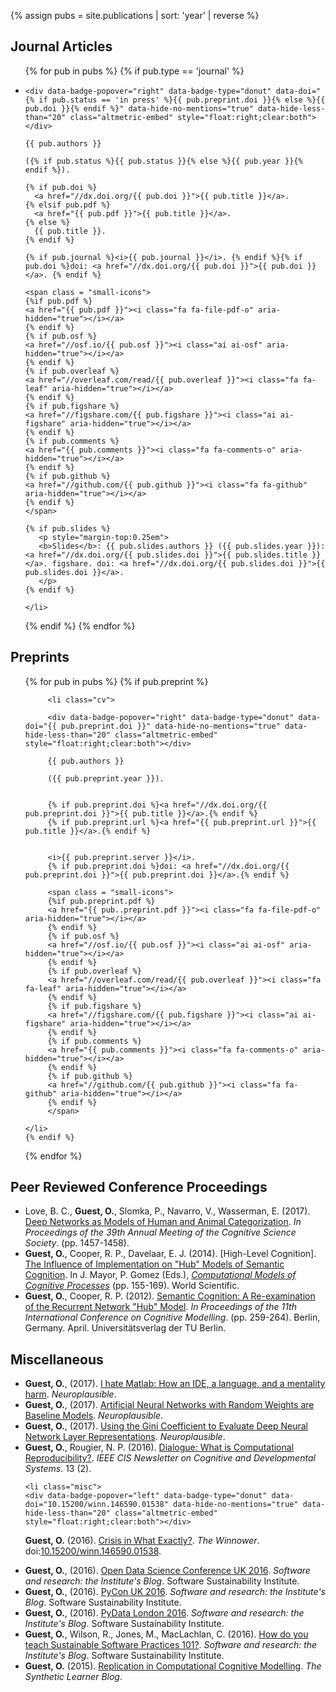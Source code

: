 {% assign pubs = site.publications | sort: 'year' | reverse %}
<h2>Journal Articles</h2>
<ul class="cv">
 
  {% for pub in pubs %}
  {% if pub.type == 'journal' %}
    <li class="cv">

    <div data-badge-popover="right" data-badge-type="donut" data-doi="{% if pub.status == 'in press' %}{{ pub.preprint.doi }}{% else %}{{ pub.doi }}{% endif %}" data-hide-no-mentions="true" data-hide-less-than="20" class="altmetric-embed" style="float:right;clear:both"></div>

    {{ pub.authors }} 
    
    ({% if pub.status %}{{ pub.status }}{% else %}{{ pub.year }}{% endif %}). 
    
    {% if pub.doi %}
      <a href="//dx.doi.org/{{ pub.doi }}">{{ pub.title }}</a>.
    {% elsif pub.pdf %}
      <a href="{{ pub.pdf }}">{{ pub.title }}</a>.
    {% else %}
      {{ pub.title }}.
    {% endif %}
    
    {% if pub.journal %}<i>{{ pub.journal }}</i>. {% endif %}{% if pub.doi %}doi: <a href="//dx.doi.org/{{ pub.doi }}">{{ pub.doi }}</a>. {% endif %}
    
    <span class = "small-icons">
    {%if pub.pdf %}
    <a href="{{ pub.pdf }}"><i class="fa fa-file-pdf-o" aria-hidden="true"></i></a>
    {% endif %}
    {% if pub.osf %}
    <a href="//osf.io/{{ pub.osf }}"><i class="ai ai-osf" aria-hidden="true"></i></a>
    {% endif %}
    {% if pub.overleaf %}
    <a href="//overleaf.com/read/{{ pub.overleaf }}"><i class="fa fa-leaf" aria-hidden="true"></i></a>
    {% endif %}
    {% if pub.figshare %}
    <a href="//figshare.com/{{ pub.figshare }}"><i class="ai ai-figshare" aria-hidden="true"></i></a>
    {% endif %}
    {% if pub.comments %}
    <a href="{{ pub.comments }}"><i class="fa fa-comments-o" aria-hidden="true"></i></a>
    {% endif %}
    {% if pub.github %}
    <a href="//github.com/{{ pub.github }}"><i class="fa fa-github" aria-hidden="true"></i></a>
    {% endif %}
    </span>
    
    {% if pub.slides %}
       <p style="margin-top:0.25em">
       <b>Slides</b>: {{ pub.slides.authors }} ({{ pub.slides.year }}): <a href="//dx.doi.org/{{ pub.slides.doi }}">{{ pub.slides.title }}</a>. figshare. doi: <a href="//dx.doi.org/{{ pub.slides.doi }}">{{ pub.slides.doi }}</a>.
       </p>
    {% endif %}
    
<!--     {% if pub.preprint %}
       <p style="margin-top:0.5em">
       Preprint: <a href="//dx.doi.org/{{ pub.preprint.doi }}">bioRxiv 071076</a>. 
       doi: <a href="//dx.doi.org/{{ pub.preprint.doi }}">{{ pub.preprint.doi }}</a>. 
       <a href="{{ pub.preprint.pdf }}"><i class="fa fa-file-pdf-o" aria-hidden="true"></i></a>
       </p>
    {% endif %} -->
    
    
    
    </li>
   {% endif %}
  {% endfor %}

</ul>

<h2>Preprints</h2>
<ul class="cv">
 
  {% for pub in pubs %}
      {% if pub.preprint %}

         <li class="cv">

         <div data-badge-popover="right" data-badge-type="donut" data-doi="{{ pub.preprint.doi }}" data-hide-no-mentions="true" data-hide-less-than="20" class="altmetric-embed" style="float:right;clear:both"></div>

         {{ pub.authors }} 

         ({{ pub.preprint.year }}). 

         
         {% if pub.preprint.doi %}<a href="//dx.doi.org/{{ pub.preprint.doi }}">{{ pub.title }}</a>.{% endif %}
         {% if pub.preprint.url %}<a href="{{ pub.preprint.url }}">{{ pub.title }}</a>.{% endif %}


         <i>{{ pub.preprint.server }}</i>.
         {% if pub.preprint.doi %}doi: <a href="//dx.doi.org/{{ pub.preprint.doi }}">{{ pub.preprint.doi }}</a>.{% endif %}
         
         <span class = "small-icons">
         {%if pub.preprint.pdf %}
         <a href="{{ pub..preprint.pdf }}"><i class="fa fa-file-pdf-o" aria-hidden="true"></i></a>
         {% endif %}
         {% if pub.osf %}
         <a href="//osf.io/{{ pub.osf }}"><i class="ai ai-osf" aria-hidden="true"></i></a>
         {% endif %}
         {% if pub.overleaf %}
         <a href="//overleaf.com/read/{{ pub.overleaf }}"><i class="fa fa-leaf" aria-hidden="true"></i></a>
         {% endif %}
         {% if pub.figshare %}
         <a href="//figshare.com/{{ pub.figshare }}"><i class="ai ai-figshare" aria-hidden="true"></i></a>
         {% endif %}
         {% if pub.comments %}
         <a href="{{ pub.comments }}"><i class="fa fa-comments-o" aria-hidden="true"></i></a>
         {% endif %}
         {% if pub.github %}
         <a href="//github.com/{{ pub.github }}"><i class="fa fa-github" aria-hidden="true"></i></a>
         {% endif %}
         </span>
   
    </li>
    {% endif %}

  {% endfor %}

</ul>


<h2>Peer Reviewed Conference Proceedings</h2>
<ul class="cv">
 
  <li class="cv">Love, B. C., <b>Guest, O.</b>, Slomka, P., Navarro, V., Wasserman, E. (2017).
  <a href="https://mindmodeling.org/cogsci2017/papers/0283/index.html">Deep Networks as Models of Human and Animal Categorization</a>. <em>In Proceedings	of	the	39th	Annual	Meeting	of	the	Cognitive	Science	Society</em>. (pp. 1457-1458).
 <span class = "small-icons"><a href="https://mindmodeling.org/cogsci2017/papers/0283/paper0283.pdf"><i class="fa fa-file-pdf-o" aria-hidden="true"></i></a></span>
 </li>
  
  <li class="cv"><b>Guest, O.</b>, Cooper, R. P., Davelaar, E. J. (2014). [High-Level Cognition]. 
  <a href="doc/guest_14.pdf">The Influence of Implementation on "Hub" Models of Semantic Cognition</a>. In J. Mayor, P. Gomez (Eds.), <em><a href="http://www.worldscientific.com/worldscibooks/10.1142/8747">Computational Models of Cognitive Processes</a></em> (pp. 155-169). World Scientific.
 <span class = "small-icons"><a href="doc/guest_14.pdf"><i class="fa fa-file-pdf-o" aria-hidden="true"></i></a></span>
  </li>
  
  <li class="cv"><b>Guest, O.</b>, Cooper, R. P. (2012). <a href="//eprints.bbk.ac.uk/6758/">Semantic Cognition: A Re-examination of the Recurrent Network "Hub" Model</a>. <em>In Proceedings of the 11th International Conference on Cognitive Modelling</em>. (pp. 259-264). Berlin, Germany. April. Universitätsverlag der TU Berlin.
 <span class = "small-icons"><a href="doc/guest_12.pdf"><i class="fa fa-file-pdf-o" aria-hidden="true"></i></a></span>
</li>
</ul>

<h2>Miscellaneous</h2>
  <ul class="misc">
  <li class="misc"><b>Guest, O.</b>, (2017). <a href="http://neuroplausible.com/matlab">I hate Matlab: How an IDE, a language, and a mentality harm</a>. <em>Neuroplausible</em>.
   <span class = "small-icons"><a href="http://neuroplausible.com/matlab#comments"><i class="fa fa-comments-o" aria-hidden="true"></i></a></span>
</li>

 <li class="misc"><b>Guest, O.</b>, (2017). <a href="http://neuroplausible.com/random-network">Artificial Neural Networks with Random Weights are Baseline Models</a>. <em>Neuroplausible</em>.
 <span class = "small-icons"><a href="http://neuroplausible.com/random-network#comments"><i class="fa fa-comments-o" aria-hidden="true"></i></a></span>
</li>

 <li class="misc"><b>Guest, O.</b>, (2017). <a href="http://neuroplausible.com/gini">Using the Gini Coefficient to Evaluate Deep Neural Network Layer Representations</a>. <em>Neuroplausible</em>.
 <span class = "small-icons"><a href="http://neuroplausible.com/gini#comments"><i class="fa fa-comments-o" aria-hidden="true"></i></a></span>
</li>
  
  <li class="misc"><b>Guest, O.</b>, Rougier, N. P. (2016). <a href="//openlab-flowers.inria.fr/t/ieee-cis-newsletter-on-cognitive-and-developmental-systems/129">Dialogue: What is Computational Reproducibility?</a>. <em>IEEE CIS Newsletter on Cognitive and Developmental Systems</em>. 13 (2).
 <span class = "small-icons"><a href="doc/guest_rougier_2016.pdf"><i class="fa fa-file-pdf-o" aria-hidden="true"></i></a></span></li>
   
    <li class="misc">
    <div data-badge-popover="left" data-badge-type="donut" data-doi="10.15200/winn.146590.01538" data-hide-no-mentions="true" data-hide-less-than="20" class="altmetric-embed" style="float:right;clear:both"></div>

  <b>Guest, O.</b> (2016). <a href="//thewinnower.com/papers/4825-crisis-in-what-exactly">Crisis in What Exactly?</a>.
  <em>The Winnower</em>. doi:<a href="//dx.doi.org/10.15200/winn.146590.01538">10.15200/winn.146590.01538</a>.
  <span class = "small-icons"><a href="doc/guest_16.pdf"><i class="fa fa-file-pdf-o" aria-hidden="true"></i></a>
  <a href="https://thewinnower.com/papers/4825-crisis-in-what-exactly#submit"><i class="fa fa-comments-o" aria-hidden="true"></i></a></span>
  </li>
  
<li class="misc"><b>Guest, O.</b>, (2016). <a href="//www.software.ac.uk/blog/2016-10-20-open-data-science-conference-uk-2016">Open Data Science Conference UK 2016</a>. <em>Software and research: the Institute's Blog</em>. Software Sustainability Institute.
 <span class = "small-icons"><a href="//www.software.ac.uk/blog/2016-10-20-open-data-science-conference-uk-2016">
 <i class="fa fa-comments-o" aria-hidden="true"></i></a></span>
</li>

  <li class="misc"><b>Guest, O.</b>, (2016). <a href="//www.software.ac.uk/blog/2016-09-29-pycon-uk-2016">PyCon UK 2016</a>. <em>Software and research: the Institute's Blog</em>. Software Sustainability Institute.
 <span class = "small-icons"><a href="//www.software.ac.uk/blog/2016-09-29-pycon-uk-2016"><i class="fa fa-comments-o" aria-hidden="true"></i></a></span>
</li> 

  <li class="misc"><b>Guest, O.</b>, (2016). <a href="//software.ac.uk/blog/2016-05-16-pydata-london-2016">PyData London 2016</a>. <em>Software and research: the Institute's Blog</em>. Software Sustainability Institute.
 <span class = "small-icons"><a href="//software.ac.uk/blog/2016-05-16-pydata-london-2016"><i class="fa fa-comments-o" aria-hidden="true"></i></a></span>
</li> 

  <li class="misc"><b>Guest, O.</b>, Wilson, R., Jones, M., MacLachlan, C. (2016). <a href="//software.ac.uk/blog/2016-04-06-how-do-you-teach-sustainable-software-practices-101">How do you teach Sustainable Software Practices 101?</a>. <em>Software and research: the Institute's Blog</em>. Software Sustainability Institute.
 <span class = "small-icons"><a href="//software.ac.uk/blog/2016-04-06-how-do-you-teach-sustainable-software-practices-101"><i class="fa fa-comments-o" aria-hidden="true"></i></a></span>
</li> 

  <li class="misc"><b>Guest, O.</b> (2015). <a href="//bootphon.blogspot.fr/2015/10/replication-in-computational-cognitive.html">Replication in Computational Cognitive Modelling</a>. <em>The Synthetic Learner Blog</em>.
 <span class = "small-icons"><a href="//bootphon.blogspot.fr/2015/10/replication-in-computational-cognitive.html"><i class="fa fa-comments-o" aria-hidden="true"></i></a></span>
</li>

 </ul>
 

